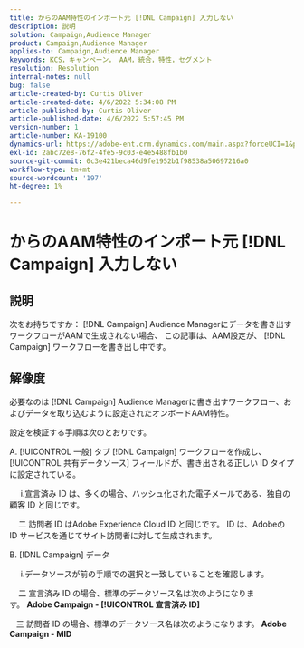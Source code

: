 ```yaml
---
title: からのAAM特性のインポート元 [!DNL Campaign] 入力しない
description: 説明
solution: Campaign,Audience Manager
product: Campaign,Audience Manager
applies-to: Campaign,Audience Manager
keywords: KCS，キャンペーン， AAM，統合，特性，セグメント
resolution: Resolution
internal-notes: null
bug: false
article-created-by: Curtis Oliver
article-created-date: 4/6/2022 5:34:08 PM
article-published-by: Curtis Oliver
article-published-date: 4/6/2022 5:57:45 PM
version-number: 1
article-number: KA-19100
dynamics-url: https://adobe-ent.crm.dynamics.com/main.aspx?forceUCI=1&pagetype=entityrecord&etn=knowledgearticle&id=2a0736be-cfb5-ec11-983f-000d3a5d0cd2
exl-id: 2abc72e8-76f2-4fe5-9c03-e4e5488fb1b0
source-git-commit: 0c3e421beca46d9fe1952b1f98538a50697216a0
workflow-type: tm+mt
source-wordcount: '197'
ht-degree: 1%

---
```


# からのAAM特性のインポート元 [!DNL Campaign] 入力しない

## 説明

次をお持ちですか： [!DNL Campaign] Audience Managerにデータを書き出すワークフローがAAMで生成されない場合、 この記事は、AAM設定が、 [!DNL Campaign] ワークフローを書き出し中です。 

## 解像度


必要なのは [!DNL Campaign] Audience Managerに書き出すワークフロー、およびデータを取り込むように設定されたオンボードAAM特性。 

設定を検証する手順は次のとおりです。

A. [!UICONTROL 一般] タブ [!DNL Campaign] ワークフローを作成し、 [!UICONTROL 共有データソース] フィールドが、書き出される正しい ID タイプに設定されている。

     i.宣言済み ID は、多くの場合、ハッシュ化された電子メールである、独自の顧客 ID と同じです。

    二 訪問者 ID はAdobe Experience Cloud ID と同じです。 ID は、Adobeの ID サービスを通じてサイト訪問者に対して生成されます。

B. [!DNL Campaign] データ

     i.データソースが前の手順での選択と一致していることを確認します。

    二 宣言済み ID の場合、標準のデータソース名は次のようになります。 <b>Adobe Campaign - [!UICONTROL 宣言済み ID]</b>

   三 訪問者 ID の場合、標準のデータソース名は次のようになります。 <b>Adobe Campaign - MID</b>

